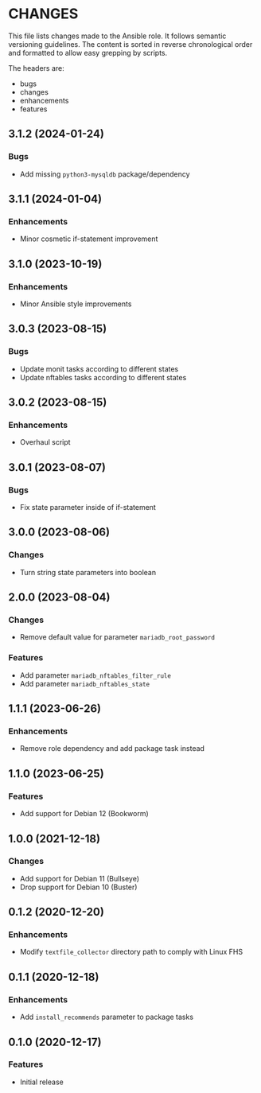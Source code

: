 # CHANGES

This file lists changes made to the Ansible role. It follows semantic versioning
guidelines. The content is sorted in reverse chronological order and formatted
to allow easy grepping by scripts.

The headers are:
- bugs
- changes
- enhancements
- features

## 3.1.2 (2024-01-24)

### Bugs

- Add missing `python3-mysqldb` package/dependency

## 3.1.1 (2024-01-04)

### Enhancements

- Minor cosmetic if-statement improvement

## 3.1.0 (2023-10-19)

### Enhancements

- Minor Ansible style improvements

## 3.0.3 (2023-08-15)

### Bugs

- Update monit tasks according to different states
- Update nftables tasks according to different states

## 3.0.2 (2023-08-15)

### Enhancements

- Overhaul script

## 3.0.1 (2023-08-07)

### Bugs

- Fix state parameter inside of if-statement

## 3.0.0 (2023-08-06)

### Changes

- Turn string state parameters into boolean

## 2.0.0 (2023-08-04)

### Changes

- Remove default value for parameter `mariadb_root_password`

### Features

- Add parameter `mariadb_nftables_filter_rule`
- Add parameter `mariadb_nftables_state`

## 1.1.1 (2023-06-26)

### Enhancements

- Remove role dependency and add package task instead

## 1.1.0 (2023-06-25)

### Features

- Add support for Debian 12 (Bookworm)

## 1.0.0 (2021-12-18)

### Changes

- Add support for Debian 11 (Bullseye)
- Drop support for Debian 10 (Buster)

## 0.1.2 (2020-12-20)

### Enhancements

- Modify `textfile_collector` directory path to comply with Linux FHS

## 0.1.1 (2020-12-18)

### Enhancements

- Add `install_recommends` parameter to package tasks

## 0.1.0 (2020-12-17)

### Features

- Initial release
